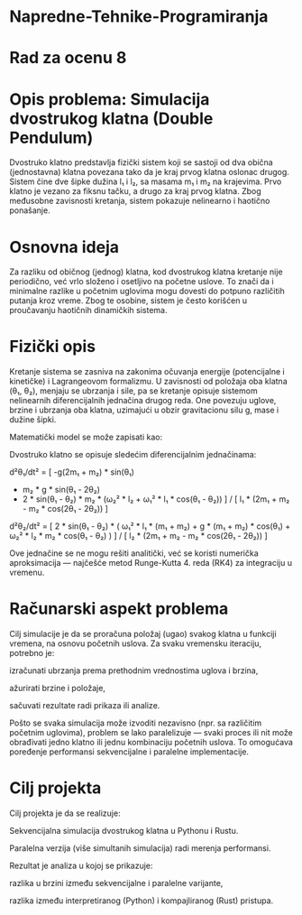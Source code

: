 # Napredne-Tehnike-Programiranja

# Rad za ocenu 8

# Opis problema: Simulacija dvostrukog klatna (Double Pendulum)

Dvostruko klatno predstavlja fizički sistem koji se sastoji od dva obična (jednostavna) klatna povezana tako da je kraj prvog klatna oslonac drugog.
Sistem čine dve šipke dužina l₁ i l₂, sa masama m₁ i m₂ na krajevima. Prvo klatno je vezano za fiksnu tačku, a drugo za kraj prvog klatna.
Zbog međusobne zavisnosti kretanja, sistem pokazuje nelinearno i haotično ponašanje.

# Osnovna ideja

Za razliku od običnog (jednog) klatna, kod dvostrukog klatna kretanje nije periodično, već vrlo složeno i osetljivo na početne uslove.
To znači da i minimalne razlike u početnim uglovima mogu dovesti do potpuno različitih putanja kroz vreme.
Zbog te osobine, sistem je često korišćen u proučavanju haotičnih dinamičkih sistema.

# Fizički opis

Kretanje sistema se zasniva na zakonima očuvanja energije (potencijalne i kinetičke) i Lagrangeovom formalizmu.
U zavisnosti od položaja oba klatna (θ₁, θ₂), menjaju se ubrzanja i sile, pa se kretanje opisuje sistemom nelinearnih diferencijalnih jednačina drugog reda.
One povezuju uglove, brzine i ubrzanja oba klatna, uzimajući u obzir gravitacionu silu g, mase i dužine šipki.

Matematički model se može zapisati kao:

Dvostruko klatno se opisuje sledećim diferencijalnim jednačinama:

d²θ₁/dt² =
[ -g(2m₁ + m₂) * sin(θ₁)
  - m₂ * g * sin(θ₁ - 2θ₂)
  - 2 * sin(θ₁ - θ₂) * m₂ * (ω₂² * l₂ + ω₁² * l₁ * cos(θ₁ - θ₂))
] /
[ l₁ * (2m₁ + m₂ - m₂ * cos(2θ₁ - 2θ₂)) ]


d²θ₂/dt² =
[ 2 * sin(θ₁ - θ₂) *
  ( ω₁² * l₁ * (m₁ + m₂)
    + g * (m₁ + m₂) * cos(θ₁)
    + ω₂² * l₂ * m₂ * cos(θ₁ - θ₂)
  )
] /
[ l₂ * (2m₁ + m₂ - m₂ * cos(2θ₁ - 2θ₂)) ]


Ove jednačine se ne mogu rešiti analitički, već se koristi numerička aproksimacija — najčešće metod Runge-Kutta 4. reda (RK4) za integraciju u vremenu.


# Računarski aspekt problema

Cilj simulacije je da se proračuna položaj (ugao) svakog klatna u funkciji vremena, na osnovu početnih uslova.
Za svaku vremensku iteraciju, potrebno je:

izračunati ubrzanja prema prethodnim vrednostima uglova i brzina,

ažurirati brzine i položaje,

sačuvati rezultate radi prikaza ili analize.

Pošto se svaka simulacija može izvoditi nezavisno (npr. sa različitim početnim uglovima), problem se lako paralelizuje — svaki proces ili nit može obrađivati jedno klatno ili jednu kombinaciju početnih uslova.
To omogućava poređenje performansi sekvencijalne i paralelne implementacije.

# Cilj projekta

Cilj projekta je da se realizuje:

Sekvencijalna simulacija dvostrukog klatna u Pythonu i Rustu.

Paralelna verzija (više simultanih simulacija) radi merenja performansi.

Rezultat je analiza u kojoj se prikazuje:

razlika u brzini između sekvencijalne i paralelne varijante,

razlika između interpretiranog (Python) i kompajliranog (Rust) pristupa.


